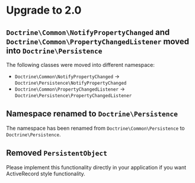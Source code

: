 # Upgrade to 2.0

## `Doctrine\Common\NotifyPropertyChanged` and `Doctrine\Common\PropertyChangedListener` moved into `Doctrine\Persistence`

The following classes were moved into different namespace:
 * `Doctrine\Common\NotifyPropertyChanged` -> `Doctrine\Persistence\NotifyPropertyChanged`
 * `Doctrine\Common\PropertyChangedListener` -> `Doctrine\Persistence\PropertyChangedListener`

## Namespace renamed to `Doctrine\Persistence`

The namespace has been renamed from `Doctrine\Common\Persistence` to `Doctrine\Persistence`.

## Removed `PersistentObject`

Please implement this functionality directly in your application if you want
ActiveRecord style functionality.
